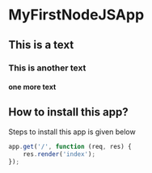 # MyFirstNodeJSApp
## This is a text
### This is another text
#### one more text

## How to install this app?
Steps to install this app is given below

```js
app.get('/', function (req, res) {
  	res.render('index');
});

```
